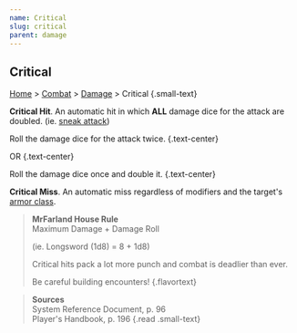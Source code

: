 ```yaml
---
name: Critical
slug: critical
parent: damage
---
```

## Critical
[Home](dm-operations-center) > [Combat](combat) > [Damage](damage) > Critical {.small-text}

**Critical Hit**. An automatic hit in which **ALL** damage dice for the attack are doubled. (ie. [sneak attack](sneak-attack))<br/>

Roll the damage dice for the attack twice. {.text-center}

OR  {.text-center}

Roll the damage dice once and double it. {.text-center}

**Critical Miss**. An automatic miss regardless of modifiers and the target's [armor class](armor-class).

> **MrFarland House Rule**<br/>
> Maximum Damage + Damage Roll
>
> (ie. Longsword (1d8) = 8 + 1d8)
>
> Critical hits pack a lot more punch and combat is deadlier than ever. 
> 
>Be careful building encounters!
{.flavortext}

> **Sources** <br/>
> System Reference Document, p. 96<br/>
> Player's Handbook, p. 196
{.read .small-text}